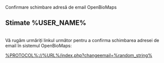 Confirmare schimbare adresă de email OpenBioMaps
## Stimate %USER_NAME%

\
Vă rugăm urmăriți linkul următor pentru a confirma schimbarea adresei de email în sistemul OpenBioMaps:

[%PROTOCOL%://%URL%/index.php?changeemail](http://milvus.openbiomaps.org/projects/teszt/%PROTOCOL%://%URL%/index.php?drop_my_profile=%random_string%)[=%random_string%](http://milvus.openbiomaps.org/projects/teszt/%PROTOCOL%://%URL%/index.php?changeemail=%random_string%)